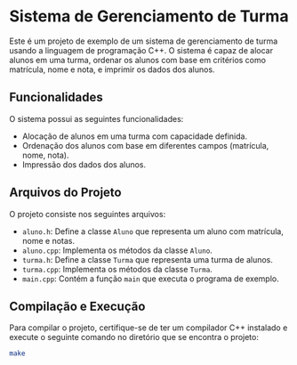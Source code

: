 # Sistema de Gerenciamento de Turma

Este é um projeto de exemplo de um sistema de gerenciamento de turma usando a linguagem de programação C++. O sistema é capaz de alocar alunos em uma turma, ordenar os alunos com base em critérios como matrícula, nome e nota, e imprimir os dados dos alunos.

## Funcionalidades

O sistema possui as seguintes funcionalidades:

- Alocação de alunos em uma turma com capacidade definida.
- Ordenação dos alunos com base em diferentes campos (matrícula, nome, nota).
- Impressão dos dados dos alunos.

## Arquivos do Projeto

O projeto consiste nos seguintes arquivos:

- `aluno.h`: Define a classe `Aluno` que representa um aluno com matrícula, nome e notas.
- `aluno.cpp`: Implementa os métodos da classe `Aluno`.
- `turma.h`: Define a classe `Turma` que representa uma turma de alunos.
- `turma.cpp`: Implementa os métodos da classe `Turma`.
- `main.cpp`: Contém a função `main` que executa o programa de exemplo.

## Compilação e Execução

Para compilar o projeto, certifique-se de ter um compilador C++ instalado e execute o seguinte comando no diretório que se encontra o projeto:
```bash 
make
```

